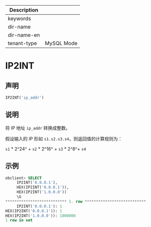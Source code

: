 | Description   |                 |
|---------------|-----------------|
| keywords      |                 |
| dir-name      |                 |
| dir-name-en   |                 |
| tenant-type   | MySQL Mode      |

# IP2INT

## 声明

```sql
IP2INT('ip_addr')
```

## 说明

将 IP 地址 `ip_addr` 转换成整数。

假设输入的 IP 形如 `s1.s2.s3.s4`，则返回值的计算规则为：

`s1` \* 2^24^ + `s2` \* 2^16^ + `s3` \* 2^8^+ `s4`

## 示例

```sql
obclient> SELECT
     IP2INT('0.0.0.1'),
     HEX(IP2INT('0.0.0.1')),
     HEX(IP2INT('1.0.0.0'))
     \G
*************************** 1. row ***************************
     IP2INT('0.0.0.1'): 1
HEX(IP2INT('0.0.0.1')): 1
HEX(IP2INT('1.0.0.0')): 1000000
1 row in set
```
